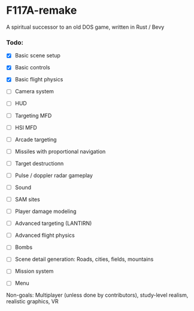 # F117A-remake
 A spiritual successor to an old DOS game, written in Rust / Bevy

### Todo:

- [X] Basic scene setup
- [X] Basic controls
- [X] Basic flight physics
- [ ] Camera system
- [ ] HUD
- [ ] Targeting MFD
- [ ] HSI MFD
- [ ] Arcade targeting
- [ ] Missiles with proportional navigation
- [ ] Target destructionn
- [ ] Pulse / doppler radar gameplay
- [ ] Sound
- [ ] SAM sites
- [ ] Player damage modeling
- [ ] Advanced targeting (LANTIRN)
- [ ] Advanced flight physics
- [ ] Bombs
- [ ] Scene detail generation: Roads, cities, fields, mountains
- [ ] Mission system
- [ ] Menu


Non-goals:
Multiplayer (unless done by contributors), study-level realism, realistic graphics, VR
